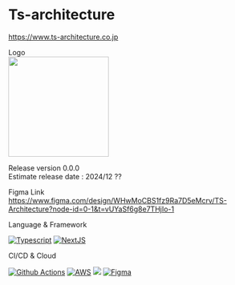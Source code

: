 # Ts-architecture

https://www.ts-architecture.co.jp
<br />

Logo 
<br />
<img src="https://github.com/user-attachments/assets/80f0d6fe-b0a3-4d1b-90ab-63cce2af3446" width="200" height="200" />

Release version 0.0.0 <br>
Estimate release date : 2024/12 ??

Figma Link https://www.figma.com/design/WHwMoCBS1fz9Ra7D5eMcrv/TS-Architecture?node-id=0-1&t=vUYaSf6g8e7THjIo-1

Language & Framework

[![Typescript](https://skillicons.dev/icons?i=ts)](https://www.typescriptlang.org/)
[![NextJS](https://skillicons.dev/icons?i=next)](https://nextjs.org/)

CI/CD & Cloud

[![Github Actions](https://skillicons.dev/icons?i=github)](https://github.com/features/actions)
[![AWS](https://skillicons.dev/icons?i=aws)](https://aws.amazon.com)
[![](https://skillicons.dev/icons?i=vercel)](https://vercel.com/)
[![Figma](https://skillicons.dev/icons?i=figma)](https://www.figma.com/)
